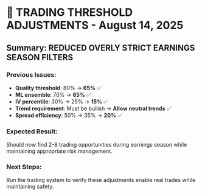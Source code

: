 # 🚀 TRADING THRESHOLD ADJUSTMENTS - August 14, 2025

## Summary: REDUCED OVERLY STRICT EARNINGS SEASON FILTERS

### Previous Issues:
- **Quality threshold**: 80% → **65%** ✅
- **ML ensemble**: 70% → **65%** ✅
- **IV percentile**: 30% → 25% → **15%** ✅
- **Trend requirement**: Must be bullish → **Allow neutral trends** ✅
- **Spread efficiency**: 50% → 35% → **20%** ✅

### Expected Result:
Should now find 2-8 trading opportunities during earnings season while maintaining appropriate risk management.

### Next Steps:
Run the trading system to verify these adjustments enable real trades while maintaining safety.
